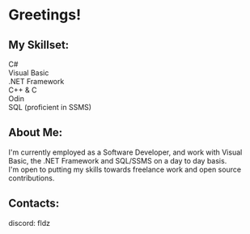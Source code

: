 # Greetings!

## My Skillset:
C#    
Visual Basic    
.NET Framework  
C++ & C  
Odin  
SQL (proficient in SSMS)

## About Me:
I'm currently employed as a Software Developer, and work with Visual Basic, the .NET Framework and SQL/SSMS on a day to day basis.  
I'm open to putting my skills towards freelance work and open source contributions.  

## Contacts:
discord: fldz
